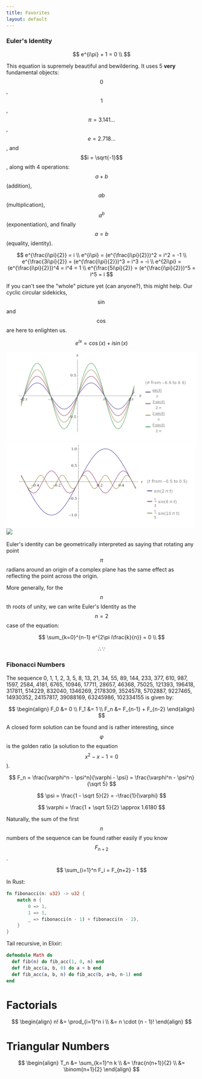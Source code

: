 ```yaml
---
title: Favorites
layout: default
---
```


### Euler's Identity

$$
e^{i\pi} + 1 = 0 \\
$$

This equation is supremely beautiful and bewildering. It uses 5 **very**
fundamental objects: $$0$$, $$1$$, $$\pi = 3.141\ldots$$, $$e = 2.718\ldots$$,
and $$i = \sqrt{-1}$$, along with 4 operations: $$a + b$$ (addition), $$a b$$
(multiplication), $$a^b$$ (exponentiation), and finally $$a = b$$ (equality,
identity).

$$
                       e^{\frac{i\pi}{2}}    = i  \\
e^{i\pi}            = (e^{\frac{i\pi}{2}})^2 = i^2 = -1  \\
e^{\frac{3i\pi}{2}} = (e^{\frac{i\pi}{2}})^3 = i^3 = -i  \\
e^{2i\pi}           = (e^{\frac{i\pi}{2}})^4 = i^4 = 1 \\
e^{\frac{5i\pi}{2}} = (e^{\frac{i\pi}{2}})^5 = i^5 = i
$$

If you can't see the "whole" picture yet (can anyone?), this might help. Our
cyclic circular sidekicks, $$\sin$$ and $$\cos$$ are here to enlighten us.

$$
e^{ix} = \cos(x) + i \sin(x)
$$

![](/img/fourier_independent.png)
![](/img/fourier_harmonic.png)
![](/img/fourier.gif)

Euler's identity can be geometrically interpreted as saying that rotating any
point $$\pi$$ radians around an origin of a complex plane has the same effect
as reflecting the point across the origin.

More generally, for the $$n$$th roots of unity, we can write Euler's
Identity as the $$n = 2$$ case of the equation:

$$
\sum_{k=0}^{n-1} e^{2\pi i\frac{k}{n}} = 0 \\
$$

$$
\therefore \because
$$

### Fibonacci Numbers
The sequence 0, 1, 1, 2, 3, 5, 8, 13, 21, 34, 55, 89, 144, 233, 377, 610, 987,
1597, 2584, 4181, 6765, 10946, 17711, 28657, 46368, 75025, 121393, 196418,
317811, 514229, 832040, 1346269, 2178309, 3524578, 5702887, 9227465, 14930352,
24157817, 39088169, 63245986, 102334155 is given by:

$$
\begin{align}
  F_0 &= 0 \\
  F_1 &= 1 \\
  F_n &= F_{n-1} + F_{n-2}
\end{align}
$$

A closed form solution can be found and is rather interesting, since
$$\varphi$$ is the golden ratio (a solution to the equation $$x^2 - x - 1 =
0$$).

$$
F_n = \frac{\varphi^n - \psi^n}{\varphi - \psi}
    = \frac{\varphi^n - \psi^n}{\sqrt 5}
$$

$$
\psi = \frac{1 - \sqrt 5}{2} = -\frac{1}{\varphi}
$$

$$
\varphi = \frac{1 + \sqrt 5}{2} \approx 1.6180
$$

Naturally, the sum of the first $$n$$ numbers of the sequence can be found
rather easily if you know $$F_{n+2}$$.

$$
\sum_{i=1}^n F_i = F_{n+2} - 1
$$

In Rust:

```rust
fn fibonacci(n: u32) -> u32 {
    match n {
        0 => 1,
        1 => 1,
        _ => fibonacci(n - 1) + fibonacci(n - 2),
    }
}
```

Tail recursive, in Elixir:

```elixir
defmodule Math do
  def fib(n) do fib_acc(1, 0, n) end
  def fib_acc(a, b, 0) do a + b end
  def fib_acc(a, b, n) do fib_acc(b, a+b, n-1) end
end
```


# Factorials

$$
\begin{align}
  n! &= \prod_{i=1}^n i \\
     &= n \cdot (n - 1)!
\end{align}
$$

# Triangular Numbers

$$
\begin{align}
  T_n &= \sum_{k=1}^n k    \\
      &= \frac{n(n+1)}{2} \\
      &= \binom{n+1}{2}
\end{align}
$$
